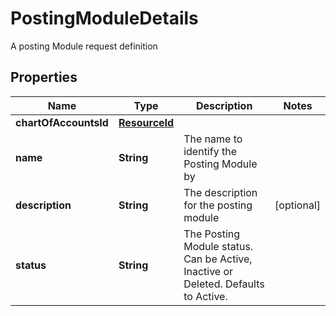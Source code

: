 

# PostingModuleDetails

A posting Module request definition

## Properties

| Name | Type | Description | Notes |
|------------ | ------------- | ------------- | -------------|
|**chartOfAccountsId** | [**ResourceId**](ResourceId.md) |  |  |
|**name** | **String** | The name to identify the Posting Module by |  |
|**description** | **String** | The description for the posting module |  [optional] |
|**status** | **String** | The Posting Module status. Can be Active, Inactive or Deleted. Defaults to Active. |  |




